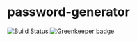 # password-generator

[![Build Status](https://travis-ci.org/marcobiedermann/password-generator.svg?branch=master)](https://travis-ci.org/marcobiedermann/password-generator) [![Greenkeeper badge](https://badges.greenkeeper.io/marcobiedermann/password-generator.svg)](https://greenkeeper.io/)
